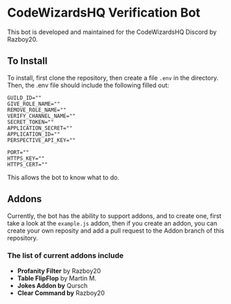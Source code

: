 
# CodeWizardsHQ Verification Bot

This bot is developed and maintained for the CodeWizardsHQ Discord by Razboy20.  

## To Install

To install, first clone the repository, then create a file `.env` in the directory. Then, the .env file should include the following filled out:

```pf
GUILD_ID=""
GIVE_ROLE_NAME=""
REMOVE_ROLE_NAME=""
VERIFY_CHANNEL_NAME=""
SECRET_TOKEN=""
APPLICATION_SECRET=""
APPLICATION_ID=""
PERSPECTIVE_API_KEY=""

PORT=""
HTTPS_KEY=""
HTTPS_CERT=""
```

This allows the bot to know what to do.

## Addons

Currently, the bot has the ability to support addons, and to create one, first take a look at the `example.js` addon, then if you create an addon, you can create your own reposity and add a pull request to the Addon branch of this repository.

### The list of current addons include

- **Profanity Filter** by Razboy20
- **Table FlipFlop** by Martin M.
- **Jokes Addon by** Qursch
- **Clear Command by** Razboy20
